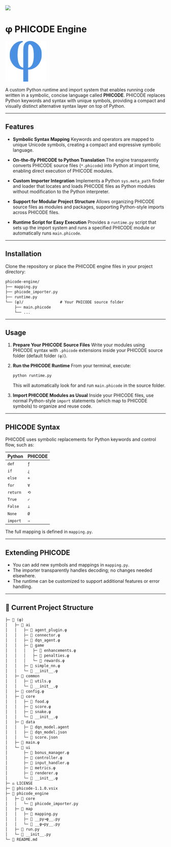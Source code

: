<img src="https://banes-lab.com/assets/images/banes_lab/700px_Main_Animated.gif" width="70" /> 

# φ PHICODE Engine

![Logo](logo.png) 

A custom Python runtime and import system that enables running code written in a symbolic, concise language called **PHICODE**. 
PHICODE replaces Python keywords and syntax with unique symbols, providing a compact and visually distinct alternative syntax layer on top of Python. 

---

## Features

* **Symbolic Syntax Mapping**
  Keywords and operators are mapped to unique Unicode symbols, creating a compact and expressive symbolic language.

* **On-the-fly PHICODE to Python Translation**
  The engine transparently converts PHICODE source files (`*.phicode`) into Python at import time, enabling direct execution of PHICODE modules.

* **Custom Importer Integration**
  Implements a Python `sys.meta_path` finder and loader that locates and loads PHICODE files as Python modules without modification to the Python interpreter.

* **Support for Modular Project Structure**
  Allows organizing PHICODE source files as modules and packages, supporting Python-style imports across PHICODE files.

* **Runtime Script for Easy Execution**
  Provides a `runtime.py` script that sets up the import system and runs a specified PHICODE module or automatically runs `main.phicode`.

---

## Installation

Clone the repository or place the PHICODE engine files in your project directory:

```
phicode-engine/
├── mapping.py
├── phicode_importer.py
├── runtime.py
└── (φ)/                # Your PHICODE source folder
    ├── main.phicode
    └── ...
```

---

## Usage

1. **Prepare Your PHICODE Source Files**
   Write your modules using PHICODE syntax with `.phicode` extensions inside your PHICODE source folder (default folder `(φ)`).

2. **Run the PHICODE Runtime**
   From your terminal, execute:

   ```bash
   python runtime.py
   ```

   This will automatically look for and run `main.phicode` in the source folder.

3. **Import PHICODE Modules as Usual**
   Inside your PHICODE files, use normal Python-style `import` statements (which map to PHICODE symbols) to organize and reuse code.

---

## PHICODE Syntax

PHICODE uses symbolic replacements for Python keywords and control flow, such as:

| Python   | PHICODE |
| -------- | ------- |
| `def`    | `ƒ`     |
| `if`     | `¿`     |
| `else`   | `⋄`     |
| `for`    | `∀`     |
| `return` | `⟲`     |
| `True`   | `✓`     |
| `False`  | `⊥`     |
| `None`   | `Ø`     |
| `import` | `⇒`     |

The full mapping is defined in `mapping.py`.

---

## Extending PHICODE

* You can add new symbols and mappings in `mapping.py`.
* The importer transparently handles decoding; no changes needed elsewhere.
* The runtime can be customized to support additional features or error handling.

---

## 📂 Current Project Structure
```
├─ 📂 (φ)
│   ├─ 📂 ai
│   │   ├─ 📄 agent_plugin.φ
│   │   ├─ 📄 connector.φ
│   │   ├─ 📄 dqn_agent.φ
│   │   ├─ 📂 game
│   │   │   ├─ 📄 enhancements.φ
│   │   │   ├─ 📄 penalties.φ
│   │   │   └─ 📄 rewards.φ
│   │   ├─ 📄 simple_nn.φ
│   │   └─ 📄 __init__.φ
│   ├─ 📂 common
│   │   ├─ 📄 utils.φ
│   │   └─ 📄 __init__.φ
│   ├─ 📄 config.φ
│   ├─ 📂 core
│   │   ├─ 📄 food.φ
│   │   ├─ 📄 score.φ
│   │   ├─ 📄 snake.φ
│   │   └─ 📄 __init__.φ
│   ├─ 📂 data
│   │   ├─ 📄 dqn_model.agent
│   │   ├─ 🔧 dqn_model.json
│   │   └─ 🔧 score.json
│   ├─ 📄 main.φ
│   └─ 📂 ui
│       ├─ 📄 bonus_manager.φ
│       ├─ 📄 controller.φ
│       ├─ 📄 input_handler.φ
│       ├─ 📄 metrics.φ
│       ├─ 📄 renderer.φ
│       └─ 📄 __init__.φ
├─ ⚖️ LICENSE
├─ 📄 phicode-1.1.0.vsix
├─ 📂 phicode_engine
│   ├─ 📂 core
│   │   └─ 🐍 phicode_importer.py
│   ├─ 📂 map
│   │   ├─ 🐍 mapping.py
│   │   ├─ 🐍 __py→φ__.py
│   │   └─ 🐍 __φ→py__.py
│   ├─ 🐍 run.py
│   └─ 🐍 __init__.py
└─ 📘 README.md
```